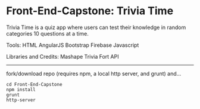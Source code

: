 # Front-End-Capstone: Trivia Time

Trivia Time is a quiz app where users can test their knowledge in random categories 10 questions at a time.

Tools:
HTML
AngularJS
Bootstrap
Firebase
Javascript

Libraries and Credits:
Mashape Trivia Fort API

---
fork/download repo (requires npm, a local http server, and grunt) and...

```
cd Front-End-Capstone
npm install
grunt
http-server
```
